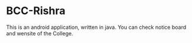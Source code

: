 # BCC-Rishra
This is an android application, written in java.
You can check notice board and wensite of the College.
